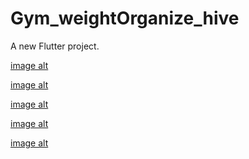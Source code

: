 # Gym_weightOrganize_hive

A new Flutter project.

[image alt](https://github.com/osamaflutter/Gym_weightOrganize_hive/blob/main/Screenshot%202025-08-21%20164436.png?raw=true)

[image alt](https://github.com/osamaflutter/Gym_weightOrganize_hive/blob/main/Screenshot%202025-08-21%20164511.png?raw=true
)

[image alt](https://github.com/osamaflutter/Gym_weightOrganize_hive/blob/main/Screenshot%202025-08-21%20164531.png?raw=true)

[image alt](https://github.com/osamaflutter/Gym_weightOrganize_hive/blob/main/Screenshot%202025-08-21%20164551.png?raw=true)

[image alt](https://github.com/osamaflutter/Gym_weightOrganize_hive/blob/main/Screenshot%202025-08-21%20164612.png?raw=true)
